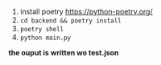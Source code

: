 1. install poetry https://python-poetry.org/
2. `cd backend && poetry install`
3. `poetry shell`
4. `python main.py`

**the ouput is written wo test.json**

